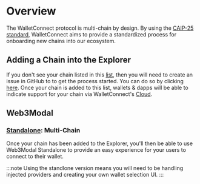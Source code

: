 # Overview

The WalletConnect protocol is multi-chain by design. By using the [CAIP-25 standard](https://github.com/ChainAgnostic/CAIPs/blob/master/CAIPs/caip-25.md), WalletConnect aims to provide a standardized process for onboarding new chains into our ecosystem.

## Adding a Chain into the Explorer

If you don't see your chain listed in this [list](./chain-list.md), then you will need to create an issue in GitHub to to get the process started.
You can do so by clicking [here](https://github.com/WalletConnect/walletconnect-monorepo/issues/new?assignees=&labels=type%3A+new+chain+request&template=new_chain_to_explorer.md&title=). Once your chain is added to this list, wallets & dapps will be able to indicate support for your chain via WalletConnect's [Cloud](https://cloud.walletconnect.com).

## Web3Modal

### [Standalone](../../web3modal/standalone/about.md): Multi-Chain

Once your chain has been added to the Explorer, you'll then be able to use Web3Modal Standalone to provide an easy experience for your users to connect to their wallet.

:::note
Using the standlone version means you will need to be handling injected providers and creating your own wallet selection UI.
:::
